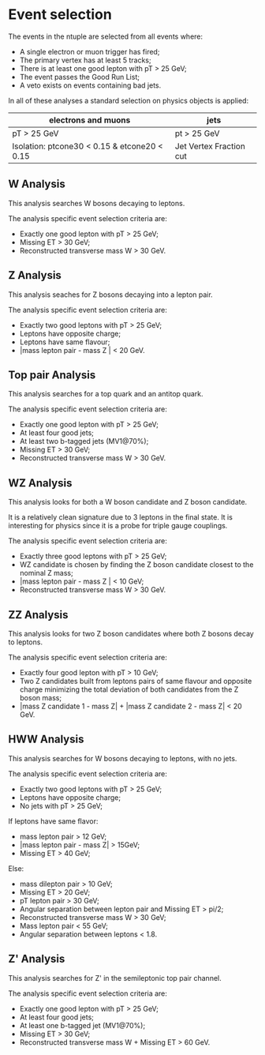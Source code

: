 # Event selection

The events in the ntuple are selected from all events where:

* A single electron or muon trigger has fired;
* The primary vertex has at least 5 tracks;
* There is at least one good lepton with pT > 25 GeV;
* The event passes the Good Run List;
* A veto exists on events containing bad jets.

In all of these analyses a standard selection on physics objects is applied:

| electrons and muons            | jets |
| --                             | --   |
|pT > 25 GeV                     |  pt > 25 GeV |  
|Isolation: ptcone30 < 0.15 & etcone20 < 0.15      |  Jet Vertex Fraction cut|


## W Analysis

This analysis searches W bosons decaying to leptons. 

The analysis specific event selection criteria are:

* Exactly one good lepton with pT > 25 GeV; 
* Missing ET > 30 GeV;
* Reconstructed transverse mass W > 30 GeV.


## Z Analysis

This analysis seaches for Z bosons decaying into a lepton pair. 

The analysis specific event selection criteria are:

* Exactly two good leptons with pT > 25 GeV; 
* Leptons have opposite charge;
* Leptons have same flavour; 
* |mass lepton pair - mass Z | < 20 GeV.


## Top pair Analysis

This analysis searches for a top quark and an antitop quark.

The analysis specific event selection criteria are:

* Exactly one good lepton with pT > 25 GeV; 
* At least four good jets;
* At least two b-tagged jets (MV1@70%);
* Missing ET > 30 GeV;
* Reconstructed transverse mass W > 30 GeV.

## WZ Analysis

This analysis looks for both a W boson candidate and Z boson candidate.

It is a relatively clean signature due to 3 leptons in the final state.  It is interesting for physics since it is a probe for triple gauge couplings.

The analysis specific event selection criteria are:

* Exactly three good leptons with pT > 25 GeV;
* WZ candidate is chosen by finding the Z boson candidate closest to the nominal Z mass;
* |mass lepton pair -  mass Z | < 10 GeV;
* Reconstructed transverse mass W > 30 GeV.


## ZZ Analysis

This analysis looks for two Z boson candidates where both Z bosons decay to leptons.  

The analysis specific event selection criteria are:

* Exactly four good lepton with pT > 10 GeV;
* Two Z candidates built from leptons pairs of same flavour and opposite charge minimizing the total deviation of both candidates from the Z boson mass;
* |mass Z candidate 1 - mass Z| + |mass Z candidate 2 - mass Z| < 20 GeV.

## HWW Analysis

This analysis searches for W bosons decaying to leptons, with no jets.

The analysis specific event selection criteria are:

* Exactly two good leptons with pT > 25 GeV;
* Leptons have opposite charge;
* No jets with pT > 25 GeV;
 
If leptons have same flavor:
* mass lepton pair > 12 GeV;
* |mass lepton pair - mass Z| > 15GeV;
* Missing ET > 40 GeV;
 
Else:
* mass dilepton pair > 10 GeV;
* Missing ET > 20 GeV;
* pT lepton pair > 30 GeV;
* Angular separation between lepton pair and Missing ET > pi/2;
* Reconstructed transverse mass W > 30 GeV;
* Mass lepton pair < 55 GeV;
* Angular separation between leptons < 1.8.

## Z' Analysis

This analysis searches for Z' in the semileptonic top pair channel.

The analysis specific event selection criteria are:

* Exactly one good lepton with pT > 25 GeV;
* At least four good jets;
* At least one b-tagged jet (MV1@70%); 
* Missing ET > 30 GeV;
* Reconstructed transverse mass W + Missing ET > 60 GeV.